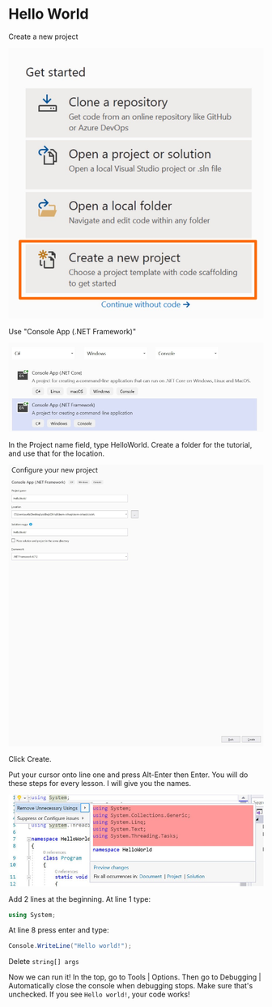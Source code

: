 # Hello World

Create a new project

![](new-project.jpg)

Use "Console App (.NET Framework)"

![](new-console-sln.jpg)

In the Project name field, type HelloWorld. Create a folder for the tutorial, and use that for the location.

![](choose-name.jpg)

Click Create.

Put your cursor onto line one and press Alt-Enter then Enter. You will do these steps for every lesson. I will give you the names.

![](remove-usings.jpg)

Add 2 lines at the beginning. At line 1 type:

```csharp
using System;
```

At line 8 press enter and type:

```csharp
Console.WriteLine("Hello world!");
```

Delete `string[] args`

Now we can run it! In the top, go to Tools \| Options. Then go to Debugging \| Automatically close the console when debugging stops. Make sure that's unchecked. If you see `Hello world!`, your code works!
